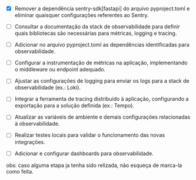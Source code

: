 - [x] Remover a dependência sentry-sdk[fastapi] do arquivo pyproject.toml e eliminar quaisquer configurações referentes ao Sentry.
- [ ] Consultar a documentação da stack de observabilidade para definir quais bibliotecas são necessárias para métricas, logging e tracing.
- [ ] Adicionar no arquivo pyproject.toml as dependências identificadas para observabilidade.
- [ ] Configurar a instrumentação de métricas na aplicação, implementando o middleware ou endpoint adequado.
- [ ] Ajustar as configurações de logging para enviar os logs para a stack de observabilidade (ex.: Loki).
- [ ] Integrar a ferramenta de tracing distribuído à aplicação, configurando a exportação para a solução definida (ex.: Tempo).
- [ ] Atualizar as variáveis de ambiente e demais configurações relacionadas à  observabilidade.
- [ ] Realizar testes locais para validar o funcionamento das novas integrações.
- [ ] Adicionar e configurar dashboards para observabilidade.
  

obs: caso alguma etapa ja tenha sido relizada, não esqueça de marca-la como feita.

